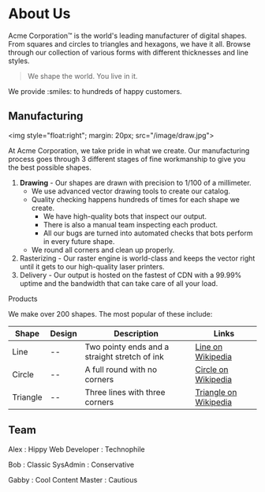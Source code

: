 # About Us
Acme Corporation&trade; is the world's leading manufacturer of digital shapes. From squares and circles to triangles and hexagons, we have it all. Browse through our collection of various forms with different thicknesses and line styles.

> We shape the world. You live in it.  

We provide :smiles: to hundreds of happy customers.

## Manufacturing

<img style="float:right"; margin: 20px; src="/image/draw.jpg">

At Acme Corporation, we take pride in what we create. Our manufacturing process goes through 3 different stages of fine workmanship to give you the best possible shapes.


1) **Drawing** - Our shapes are drawn with precision to 1/100 of a millimeter.
   * We use advanced vector drawing tools to create our catalog.
   * Quality checking happens hundreds of times for each shape we create.
     * We have high-quality bots that inspect our output.
     * There is also a manual team inspecting each product.
     * All our bugs are turned into automated checks that bots perform in every future shape.
   * We round all corners and clean up properly.
2) Rasterizing - Our raster engine is world-class and keeps the vector right until it gets to our high-quality laser printers.
3) Delivery - Our output is hosted on the fastest of CDN with a 99.99% uptime and the bandwidth that can take care of all your load.

Products

We make over 200 shapes. The most popular of these include:

Shape | Design | Description | Links
 ---  | ---    | ---         | ---
Line  |--      |  Two pointy ends and a straight stretch of ink | [Line on Wikipedia](https://en.wikipedia.org/wiki/Line_(geometry))
Circle | -- | A full round with no corners | [Circle on Wikipedia](https://en.wikipedia.org/wiki/Circle)
Triangle |  -- | Three lines with three corners |  [Triangle on Wikipedia](https://en.wikipedia.org/wiki/Triangle)

## Team


Alex 
: Hippy Web Developer 
: Technophile

Bob 
: Classic SysAdmin 
: Conservative

Gabby 
: Cool Content Master 
: Cautious
